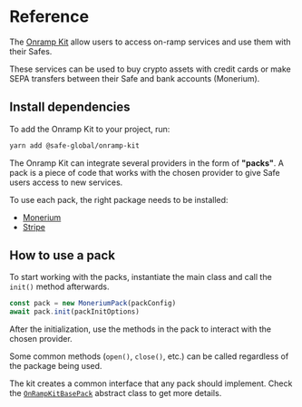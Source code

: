# Reference

The [Onramp Kit](https://github.com/safe-global/safe-core-sdk/tree/main/packages/onramp-kit) allow users to access on-ramp services and use them with their Safes.

These services can be used to buy crypto assets with credit cards or make SEPA transfers between their Safe and bank accounts (Monerium).

## Install dependencies

To add the Onramp Kit to your project, run:

```bash
yarn add @safe-global/onramp-kit
```
The Onramp Kit can integrate several providers in the form of **"packs"**. A pack is a piece of code that works with the chosen provider to give Safe users access to new services.

To use each pack, the right package needs to be installed:

- [Monerium](./MoneriumPack.md#install)
- [Stripe](./StripePack.md#install)

## How to use a pack

To start working with the packs, instantiate the main class and call the `init()` method afterwards.

```typescript
const pack = new MoneriumPack(packConfig)
await pack.init(packInitOptions)
```

After the initialization, use the methods in the pack to interact with the chosen provider.

Some common methods (`open()`, `close()`, etc.) can be called regardless of the package being used.

The kit creates a common interface that any pack should implement. Check the [`OnRampKitBasePack`](./OnRampKitBasePack.md) abstract class to get more details.
